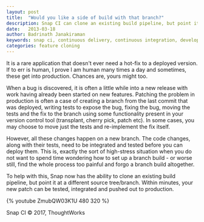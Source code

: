 ```yaml
---
layout: post
title:  "Would you like a side of build with that branch?"
description: Snap CI can clone an existing build pipeline, but point it at a different source tree/branch. Within minutes, your new patch can be tested, integrated and pushed out to production
date:   2013-03-18
author: Badrinath Janakiraman
keywords: snap ci, continuous delivery, continuous integration, developer tools, github
categories: feature cloning
---
```


It is a rare application that doesn't ever need a hot-fix to a deployed version. If to err is human, I prove I am human many times a day and sometimes, these get into production. Chances are, yours might too.

When a bug is discovered, it is often a little while into a new release with work having already been started on new features. Patching the problem in production is often a case of creating a branch from the last commit that was deployed, writing tests to expose the bug, fixing the bug, moving the tests and the fix to the branch using some functionality present in your version control tool (transplant, cherry pick, patch etc). In some cases, you may choose to move just the tests and re-implement the fix itself.

However, all these changes happen on a new branch. The code changes, along with their tests, need to be integrated and tested before you can deploy them. This is, exactly the sort of high-stress situation when you do not want to spend time wondering how to set up a branch build - or worse still, find the whole process too painful and forgo a branch build altogether.

To help with this, Snap now has the ability to clone an existing build pipeline, but point it at a different source tree/branch. Within minutes, your new patch can be tested, integrated and pushed out to production.

{% youtube ZmubQW03K1U 480 320 %}

 
Snap CI © 2017, ThoughtWorks
